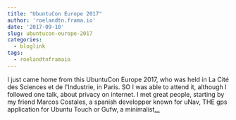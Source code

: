 ```yaml
---
title: "UbuntuCon Europe 2017"
author: 'roelandtn.frama.io'
date: '2017-09-10'
slug: ubuntucon-europe-2017
categories:
  - bloglink
tags:
  - roelandtnframaio
---
```


I just came home from this UbuntuCon Europe 2017, who was held in La Cité des Sciences et de l'Industrie, in Paris. SO I was able to attend it, although I followed one talk, about privacy on internet. I met great people, starting by my friend Marcos Costales, a spanish developper known for uNav, THE gps application for Ubuntu Touch or Gufw, a minimalist[... <i class="fas fa-external-link-alt"></i>](https://roelandtn.frama.io/post/ubuntucon-europe-2017/)

